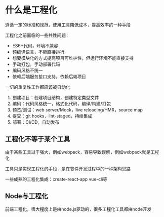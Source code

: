 # 什么是工程化

遵循一定的标准和规范，使用工具降低成本，提高效率的一种手段

工程化之前面临的一些共性问题：

- ES6+代码，环境不兼容
- 预编译语言，不能直接运行
- 想要模块化的方式提高项目可维护性，但运行环境不能直接支持
- 手动打包，手动部署代码
- 编码风格不统一
- 依赖后端服务接口支持，依赖后端项目

一切的重复性工作都应该被自动化

1. 创建项目：创建项目结构，创建特定类型文件
2.  编码：代码风格统一，格式化代码，编译/构建/打包
3. 预览/测试：web server/Mock，live reloading/HMR，source map
4. 提交：git hooks，lint-staged，持续集成
5. 部署：CI/CD，自动发布

## 工程化不等于某个工具

由于某些工具过于强大，例如webpack，容易导致误解，例如webpack就是工程化

工具只是实现工程化的手段，是在软件开发过程中的一种架构思路

一些成熟的工程化集成：create-react-app vue-cli等

## Node与工程化

前端工程化，很大程度上是由node.js驱动的，很多工程化工具都由node开发